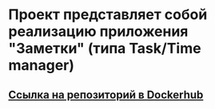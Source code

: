 
# Проект представляет собой реализацию приложения "Заметки" (типа Task/Time manager)

## [Ссылка на репозиторий в Dockerhub](https://hub.docker.com/u/antonnov123)